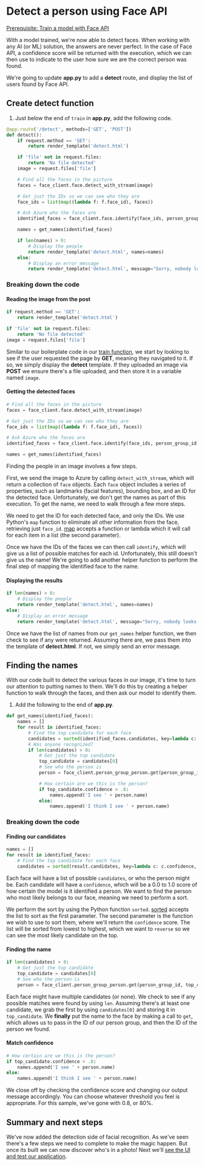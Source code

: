 # Detect a person using Face API

[Prerequisite: Train a model with Face API](./train-face-api.md)

With a model trained, we're now able to detect faces. When working with any AI (or ML) solution, the answers are never perfect. In the case of Face API, a confidence score will be returned with the execution, which we can then use to indicate to the user how sure we are the correct person was found.

We're going to update **app.py** to add a **detect** route, and display the list of users found by Face API.

## Create detect function

1. Just below the end of `train` in **app.py**, add the following code.

``` python
@app.route('/detect', methods=['GET', 'POST'])
def detect():
    if request.method == 'GET':
        return render_template('detect.html')

    if 'file' not in request.files:
        return 'No file detected'
    image = request.files['file']

    # Find all the faces in the picture
    faces = face_client.face.detect_with_stream(image)

    # Get just the IDs so we can see who they are
    face_ids = list(map((lambda f: f.face_id), faces))

    # Ask Azure who the faces are
    identified_faces = face_client.face.identify(face_ids, person_group_id)

    names = get_names(identified_faces)

    if len(names) > 0:
        # Display the people
        return render_template('detect.html', names=names)
    else:
        # Display an error message
        return render_template('detect.html', message="Sorry, nobody looks familiar")
```

### Breaking down the code

#### Reading the image from the post

``` python
if request.method == 'GET':
    return render_template('detect.html')

if 'file' not in request.files:
    return 'No file detected'
image = request.files['file']
```

Similar to our boilerplate code in our [train function](./train-face-api.md), we start by looking to see if the user requested the page by **GET**, meaning they navigated to it. If so, we simply display the **detect** template. If they uploaded an image via **POST** we ensure there's a file uploaded, and then store it in a variable named `image`.

#### Getting the detected faces

``` python
# Find all the faces in the picture
faces = face_client.face.detect_with_stream(image)

# Get just the IDs so we can see who they are
face_ids = list(map((lambda f: f.face_id), faces))

# Ask Azure who the faces are
identified_faces = face_client.face.identify(face_ids, person_group_id)

names = get_names(identified_faces)
```

Finding the people in an image involves a few steps.

First, we send the image to Azure by calling `detect_with_stream`, which will return a collection of `face` objects. Each `face` object includes a series of properties, such as landmarks (facial features), bounding box, and an ID for the detected face. Unfortunately, we don't get the names as part of this execution. To get the name, we need to walk through a few more steps.

We need to get the ID for each detected face, and only the IDs. We use Python's `map` function to eliminate all other information from the face, retrieving just `face_id`. [map](https://docs.python.org/3/library/functions.html?highlight=sorted#map) accepts a function or lambda which it will call for each item in a list (the second parameter).

Once we have the IDs of the faces we can then call `identify`, which will give us a list of possible matches for each id. Unfortunately, this still doesn't give us the name! We're going to add another helper function to perform the final step of mapping the identified face to the name.

#### Displaying the results

``` python
if len(names) > 0:
    # Display the people
    return render_template('detect.html', names=names)
else:
    # Display an error message
    return render_template('detect.html', message="Sorry, nobody looks familiar")
```

Once we have the list of names from our `get_names` helper function, we then check to see if any were returned. Assuming there are, we pass them into the template of **detect.html**. If not, we simply send an error message.

## Finding the names

With our code built to detect the various faces in our image, it's time to turn our attention to putting names to them. We'll do this by creating a helper function to walk through the faces, and then ask our model to identify them.

1. Add the following to the end of **app.py**.

``` python
def get_names(identified_faces):
    names = []
    for result in identified_faces:
        # Find the top candidate for each face
        candidates = sorted(identified_faces.candidates, key=lambda c: c.confidence, reverse=True)
        # Was anyone recognized?
        if len(candidates) > 0:
            # Get just the top candidate
            top_candidate = candidates[0]
            # See who the person is
            person = face_client.person_group_person.get(person_group_id, top_candidate.person_id)

            # How certain are we this is the person?
            if top_candidate.confidence > .8:
                names.append('I see ' + person.name)
            else:
                names.append('I think I see ' + person.name)
```

### Breaking down the code

#### Finding our candidates

``` python
names = []
for result in identified_faces:
    # Find the top candidate for each face
    candidates = sorted(result.candidates, key=lambda c: c.confidence, reverse=True)
```

Each face will have a list of possible `candidates`, or who the person might be. Each candidate will have a `confidence`, which will be a 0.0 to 1.0 score of how certain the model is it identified a person. We want to find the person who most likely belongs to our face, meaning we need to perform a sort.

We perform the sort by using the Python function `sorted`. [sorted](https://docs.python.org/3/library/functions.html?highlight=sorted#sorted) accepts the list to sort as the first parameter. The second parameter is the function we wish to use to sort them, where we'll return the `confidence` score. The list will be sorted from lowest to highest, which we want to `reverse` so we can see the most likely candidate on the top.

#### Finding the name

``` python
if len(candidates) > 0:
    # Get just the top candidate
    top_candidate = candidates[0]
    # See who the person is
    person = face_client.person_group_person.get(person_group_id, top_candidate.person_id)
```

Each face might have multiple candidates (or none). We check to see if any possible matches were found by using `len`. Assuming there's at least one candidate, we grab the first by using `candidates[0]` and storing it in `top_candidate`. We **finally** put the name to the face by making a call to `get`, which allows us to pass in the ID of our person group, and then the ID of the person we found.

#### Match confidence

``` python
# How certain are we this is the person?
if top_candidate.confidence > .8:
    names.append('I see ' + person.name)
else:
    names.append('I think I see ' + person.name)
```

We close off by checking the confidence score and changing our output message accordingly. You can choose whatever threshold you feel is appropriate. For this sample, we've gone with 0.8, or 80%.

## Summary and next steps

We've now added the detection side of facial recognition. As we've seen there's a few steps we need to complete to make the magic happen. But once its built we can now discover who's in a photo! Next we'll [see the UI and test our application](./ui-test.md).
